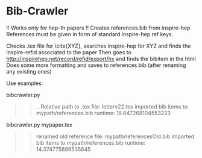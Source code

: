 # Bib-Crawler
!! Works only for hep-th papers !!
Creates references.bib from inspire-hep 
References must be given in form of standard inspire-hep ref keys.

Checks .tex file for \cite{XYZ}, searches inspire-hep for XYZ and finds the inspire-refid associated to the paper
Then goes to http://inspirehep.net/record/refid/export/hx and finds the bibitem in the html
Does some more formatting and saves to references.bib (after renaming any existing ones)

Use examples:

bibcrawler.py
>> .. Relative path to .tex file: letterv22.tex
>> imported bib items to mypath/references.bib
>> runtime: 18.847268104553223

bibcrawler.py mypaper.tex
>> renamed old reference file: mypath/referencesOld.bib
>> imported bib items to mypath/references.bib
>> runtime: 14.374775886535645
